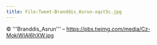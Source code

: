 ```yaml
---
title: File:Tweet-Branddis_Asrun-xqst5c.jpg
---
```


© '''Branddis_Asrun''' – https://pbs.twimg.com/media/Cz-MokiWIAI6hXW.jpg